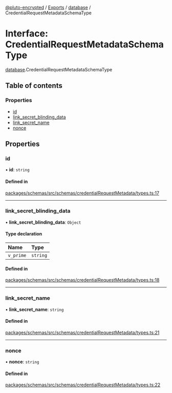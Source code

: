 [@pluto-encrypted](../README.md) / [Exports](../modules.md) / [database](../modules/database-1.md) / CredentialRequestMetadataSchemaType

# Interface: CredentialRequestMetadataSchemaType

[database](../modules/database-1.md).CredentialRequestMetadataSchemaType

## Table of contents

### Properties

- [id](database-1.CredentialRequestMetadataSchemaType.md#id)
- [link\_secret\_blinding\_data](database-1.CredentialRequestMetadataSchemaType.md#link_secret_blinding_data)
- [link\_secret\_name](database-1.CredentialRequestMetadataSchemaType.md#link_secret_name)
- [nonce](database-1.CredentialRequestMetadataSchemaType.md#nonce)

## Properties

### id

• **id**: `string`

#### Defined in

[packages/schemas/src/schemas/credentialRequestMetadata/types.ts:17](https://github.com/atala-community-projects/pluto-encrypted/blob/879549ef/packages/schemas/src/schemas/credentialRequestMetadata/types.ts#L17)

___

### link\_secret\_blinding\_data

• **link\_secret\_blinding\_data**: `Object`

#### Type declaration

| Name | Type |
| :------ | :------ |
| `v_prime` | `string` |

#### Defined in

[packages/schemas/src/schemas/credentialRequestMetadata/types.ts:18](https://github.com/atala-community-projects/pluto-encrypted/blob/879549ef/packages/schemas/src/schemas/credentialRequestMetadata/types.ts#L18)

___

### link\_secret\_name

• **link\_secret\_name**: `string`

#### Defined in

[packages/schemas/src/schemas/credentialRequestMetadata/types.ts:21](https://github.com/atala-community-projects/pluto-encrypted/blob/879549ef/packages/schemas/src/schemas/credentialRequestMetadata/types.ts#L21)

___

### nonce

• **nonce**: `string`

#### Defined in

[packages/schemas/src/schemas/credentialRequestMetadata/types.ts:22](https://github.com/atala-community-projects/pluto-encrypted/blob/879549ef/packages/schemas/src/schemas/credentialRequestMetadata/types.ts#L22)
